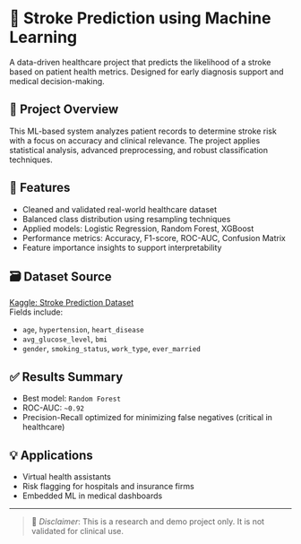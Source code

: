 # 🧠 Stroke Prediction using Machine Learning

A data-driven healthcare project that predicts the likelihood of a stroke based on patient health metrics. Designed for early diagnosis support and medical decision-making.

## 🚀 Project Overview

This ML-based system analyzes patient records to determine stroke risk with a focus on accuracy and clinical relevance. The project applies statistical analysis, advanced preprocessing, and robust classification techniques.

## 📌 Features

- Cleaned and validated real-world healthcare dataset
- Balanced class distribution using resampling techniques
- Applied models: Logistic Regression, Random Forest, XGBoost
- Performance metrics: Accuracy, F1-score, ROC-AUC, Confusion Matrix
- Feature importance insights to support interpretability

## 🗃️ Dataset Source

[Kaggle: Stroke Prediction Dataset](https://www.kaggle.com/datasets/fedesoriano/stroke-prediction-dataset)  
Fields include:
- `age`, `hypertension`, `heart_disease`
- `avg_glucose_level`, `bmi`
- `gender`, `smoking_status`, `work_type`, `ever_married`

## ✅ Results Summary

- Best model: `Random Forest`  
- ROC-AUC: `~0.92`  
- Precision-Recall optimized for minimizing false negatives (critical in healthcare)

## 💡 Applications

- Virtual health assistants
- Risk flagging for hospitals and insurance firms
- Embedded ML in medical dashboards

---

> 🛑 *Disclaimer*: This is a research and demo project only. It is not validated for clinical use.

